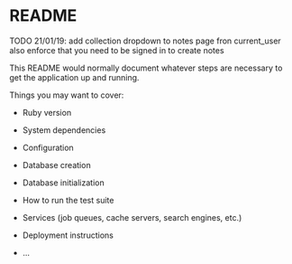 # README

TODO 21/01/19: add collection dropdown to notes page fron current_user
               also enforce that you need to be signed in to create notes

This README would normally document whatever steps are necessary to get the
application up and running.

Things you may want to cover:

* Ruby version

* System dependencies

* Configuration

* Database creation

* Database initialization

* How to run the test suite

* Services (job queues, cache servers, search engines, etc.)

* Deployment instructions

* ...
